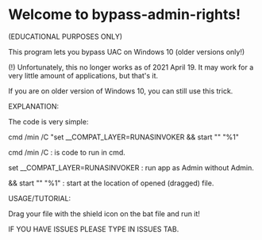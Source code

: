 # Welcome to bypass-admin-rights!

(EDUCATIONAL PURPOSES ONLY)

This program lets you bypass UAC on Windows 10 (older versions only!)

(!) Unfortunately, this no longer works as of 2021 April 19. It may work for a very little amount of applications, but that's it. 

If you are on older version of Windows 10, you can still use this trick.

EXPLANATION:

The code is very simple:

cmd /min /C "set __COMPAT_LAYER=RUNASINVOKER && start "" "%1"

cmd /min /C : is code to run in cmd.

set __COMPAT_LAYER=RUNASINVOKER : run app as Admin without Admin.

 && start "" "%1" : start at the location of opened (dragged) file.

 USAGE/TUTORIAL:

 Drag your file with the shield icon on the bat file and run it!


 IF YOU HAVE ISSUES PLEASE TYPE IN ISSUES TAB.
